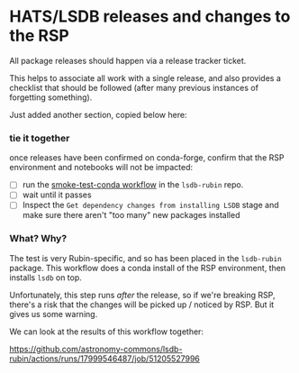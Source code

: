 # HATS/LSDB releases and changes to the RSP

All package releases should happen via a release tracker ticket.

This helps to associate all work with a single release, and also provides
a checklist that should be followed (after many previous instances of forgetting something).

Just added another section, copied below here:

### tie it together

once releases have been confirmed on conda-forge, confirm that the RSP
environment and notebooks will not be impacted:

- [ ] run the [smoke-test-conda workflow](https://github.com/astronomy-commons/lsdb-rubin/actions/workflows/smoke_test_conda.yml)
  in the `lsdb-rubin` repo.
- [ ] wait until it passes
- [ ] Inspect the `Get dependency changes from installing LSDB` stage and make sure there aren't
  "too many" new packages installed

### What? Why?

The test is very Rubin-specific, and so has been placed in the `lsdb-rubin` package.
This workflow does a conda install of the RSP environment, then installs `lsdb` on top.

Unfortunately, this step runs *after* the release, so if we're breaking RSP, there's a 
risk that the changes will be picked up / noticed by RSP. But it gives us some warning.

We can look at the results of this workflow together:

https://github.com/astronomy-commons/lsdb-rubin/actions/runs/17999546487/job/51205527996

